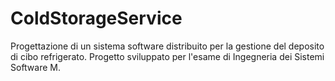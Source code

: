 # ColdStorageService
Progettazione di un sistema software distribuito per la gestione del deposito di cibo refrigerato. Progetto sviluppato per l'esame di Ingegneria dei Sistemi Software M.
